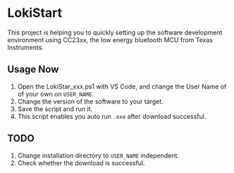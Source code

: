 # LokiStart
This project is helping you to quickly setting up the software development environment using CC23xx, the low energy bluetooth MCU from Texas Instruments.

## Usage Now
1. Open the LokiStar_xxx.ps1 with VS Code, and change the User Name of of your own on `USER_NAME`.
2. Change the version of the software to your target.
3. Save the script and run it.
4. This script enables you auto run `.exe` after download successful.

## TODO
1. Change installation directory to `USER_NAME` independent.
2. Check whether the download is successful. 
